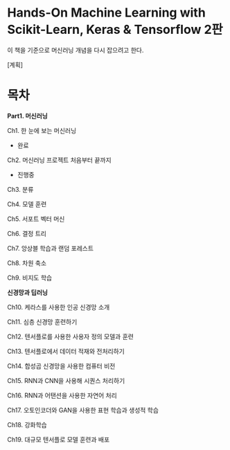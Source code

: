 # Hands-On Machine Learning with Scikit-Learn, Keras & Tensorflow 2판

이 책을 기준으로 머신러닝 개념을 다시 잡으려고 한다.


[계획]

# 목차
<b> Part1. 머신러닝</b>

Ch1. 한 눈에 보는 머신러닝
 - 완료
 
Ch2. 머신러닝 프로젝트 처음부터 끝까지
 - 진행중
 
Ch3. 분류

Ch4. 모델 훈련

Ch5. 서포트 벡터 머신

Ch6. 결정 트리

Ch7. 앙상블 학습과 랜덤 포레스트

Ch8. 차원 축소

Ch9. 비지도 학습

<b>신경망과 딥러닝</b>

Ch10. 케라스를 사용한 인공 신경망 소개

Ch11. 심층 신경망 훈련하기

Ch12. 텐서플로를 사용한 사용자 정의 모델과 훈련

Ch13. 텐서플로에서 데이터 적재와 전처리하기

Ch14. 합성곱 신경망을 사용한 컴퓨터 비전

Ch15. RNN과 CNN을 사용해 시퀀스 처리하기

Ch16. RNN과 어탠션을 사용한 자연어 처리

Ch17. 오토인코더와 GAN을 사용한 표현 학습과 생성적 학습

Ch18. 강화학습

Ch19. 대규모 텐서플로 모델 훈련과 배포
